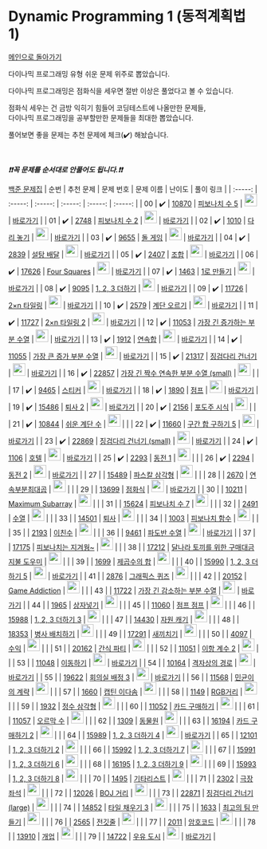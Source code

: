 # Dynamic Programming 1 (동적계획법 1)

[메인으로 돌아가기](https://github.com/tony9402/baekjoon)

다이나믹 프로그래밍 유형 쉬운 문제 위주로 뽑았습니다.

다이나믹 프로그래밍은 점화식을 세우면 절반 이상은 풀었다고 볼 수 있습니다.

점화식 세우는 건 금방 익히기 힘들어 코딩테스트에 나올만한 문제들,   
다이나믹 프로그래밍을 공부할만한 문제들을 최대한 뽑았습니다.

풀어보면 좋을 문제는 추천 문제에 체크(:heavy_check_mark:) 해놨습니다.

<br>

***❗️❗️꼭 문제를 순서대로 안풀어도 됩니다.❗️❗️***

[백준 문제집](https://www.acmicpc.net/workbook/view/7020)
|          순번          |        추천 문제         |        문제 번호         |        문제 이름         |         난이도          |        풀이 링크         |
| :-----: | :-----: | :-----: | :-----: | :-----: | :-----: |
| 00 |  :heavy_check_mark:  | <a href="https://www.acmicpc.net/problem/10870" target="_blank">10870</a> | <a href="https://www.acmicpc.net/problem/10870" target="_blank">피보나치 수 5</a> | <img height="25px" width="25px" src="https://static.solved.ac/tier_small/4.svg"/> | <a href="./../solution/dynamic_programming_1/10870">바로가기</a> |
| 01 |  :heavy_check_mark:  | <a href="https://www.acmicpc.net/problem/2748" target="_blank">2748</a> | <a href="https://www.acmicpc.net/problem/2748" target="_blank">피보나치 수 2</a> | <img height="25px" width="25px" src="https://static.solved.ac/tier_small/5.svg"/> | <a href="./../solution/dynamic_programming_1/2748">바로가기</a> |
| 02 |  :heavy_check_mark:  | <a href="https://www.acmicpc.net/problem/1010" target="_blank">1010</a> | <a href="https://www.acmicpc.net/problem/1010" target="_blank">다리 놓기</a> | <img height="25px" width="25px" src="https://static.solved.ac/tier_small/6.svg"/> | <a href="./../solution/dynamic_programming_1/1010">바로가기</a> |
| 03 |  :heavy_check_mark:  | <a href="https://www.acmicpc.net/problem/9655" target="_blank">9655</a> | <a href="https://www.acmicpc.net/problem/9655" target="_blank">돌 게임</a> | <img height="25px" width="25px" src="https://static.solved.ac/tier_small/6.svg"/> | <a href="./../solution/dynamic_programming_1/9655">바로가기</a> |
| 04 |  :heavy_check_mark:  | <a href="https://www.acmicpc.net/problem/2839" target="_blank">2839</a> | <a href="https://www.acmicpc.net/problem/2839" target="_blank">설탕 배달</a> | <img height="25px" width="25px" src="https://static.solved.ac/tier_small/7.svg"/> | <a href="./../solution/dynamic_programming_1/2839">바로가기</a> |
| 05 |  :heavy_check_mark:  | <a href="https://www.acmicpc.net/problem/2407" target="_blank">2407</a> | <a href="https://www.acmicpc.net/problem/2407" target="_blank">조합</a> | <img height="25px" width="25px" src="https://static.solved.ac/tier_small/7.svg"/> | <a href="./../solution/dynamic_programming_1/2407">바로가기</a> |
| 06 |  :heavy_check_mark:  | <a href="https://www.acmicpc.net/problem/17626" target="_blank">17626</a> | <a href="https://www.acmicpc.net/problem/17626" target="_blank">Four Squares</a> | <img height="25px" width="25px" src="https://static.solved.ac/tier_small/8.svg"/> | <a href="./../solution/dynamic_programming_1/17626">바로가기</a> |
| 07 |  :heavy_check_mark:  | <a href="https://www.acmicpc.net/problem/1463" target="_blank">1463</a> | <a href="https://www.acmicpc.net/problem/1463" target="_blank">1로 만들기</a> | <img height="25px" width="25px" src="https://static.solved.ac/tier_small/8.svg"/> | <a href="./../solution/dynamic_programming_1/1463">바로가기</a> |
| 08 |  :heavy_check_mark:  | <a href="https://www.acmicpc.net/problem/9095" target="_blank">9095</a> | <a href="https://www.acmicpc.net/problem/9095" target="_blank">1, 2, 3 더하기</a> | <img height="25px" width="25px" src="https://static.solved.ac/tier_small/8.svg"/> | <a href="./../solution/dynamic_programming_1/9095">바로가기</a> |
| 09 |  :heavy_check_mark:  | <a href="https://www.acmicpc.net/problem/11726" target="_blank">11726</a> | <a href="https://www.acmicpc.net/problem/11726" target="_blank">2×n 타일링</a> | <img height="25px" width="25px" src="https://static.solved.ac/tier_small/8.svg"/> | <a href="./../solution/dynamic_programming_1/11726">바로가기</a> |
| 10 |  :heavy_check_mark:  | <a href="https://www.acmicpc.net/problem/2579" target="_blank">2579</a> | <a href="https://www.acmicpc.net/problem/2579" target="_blank">계단 오르기</a> | <img height="25px" width="25px" src="https://static.solved.ac/tier_small/8.svg"/> | <a href="./../solution/dynamic_programming_1/2579">바로가기</a> |
| 11 |  :heavy_check_mark:  | <a href="https://www.acmicpc.net/problem/11727" target="_blank">11727</a> | <a href="https://www.acmicpc.net/problem/11727" target="_blank">2×n 타일링 2</a> | <img height="25px" width="25px" src="https://static.solved.ac/tier_small/8.svg"/> | <a href="./../solution/dynamic_programming_1/11727">바로가기</a> |
| 12 |  :heavy_check_mark:  | <a href="https://www.acmicpc.net/problem/11053" target="_blank">11053</a> | <a href="https://www.acmicpc.net/problem/11053" target="_blank">가장 긴 증가하는 부분 수열</a> | <img height="25px" width="25px" src="https://static.solved.ac/tier_small/9.svg"/> | <a href="./../solution/dynamic_programming_1/11053">바로가기</a> |
| 13 |  :heavy_check_mark:  | <a href="https://www.acmicpc.net/problem/1912" target="_blank">1912</a> | <a href="https://www.acmicpc.net/problem/1912" target="_blank">연속합</a> | <img height="25px" width="25px" src="https://static.solved.ac/tier_small/9.svg"/> | <a href="./../solution/dynamic_programming_1/1912">바로가기</a> |
| 14 |  :heavy_check_mark:  | <a href="https://www.acmicpc.net/problem/11055" target="_blank">11055</a> | <a href="https://www.acmicpc.net/problem/11055" target="_blank">가장 큰 증가 부분 수열</a> | <img height="25px" width="25px" src="https://static.solved.ac/tier_small/9.svg"/> | <a href="./../solution/dynamic_programming_1/11055">바로가기</a> |
| 15 |  :heavy_check_mark:  | <a href="https://www.acmicpc.net/problem/21317" target="_blank">21317</a> | <a href="https://www.acmicpc.net/problem/21317" target="_blank">징검다리 건너기</a> | <img height="25px" width="25px" src="https://static.solved.ac/tier_small/9.svg"/> | <a href="./../solution/dynamic_programming_1/21317">바로가기</a> |
| 16 |  :heavy_check_mark:  | <a href="https://www.acmicpc.net/problem/22857" target="_blank">22857</a> | <a href="https://www.acmicpc.net/problem/22857" target="_blank">가장 긴 짝수 연속한 부분 수열 (small)</a> | <img height="25px" width="25px" src="https://static.solved.ac/tier_small/9.svg"/> |                      |
| 17 |  :heavy_check_mark:  | <a href="https://www.acmicpc.net/problem/9465" target="_blank">9465</a> | <a href="https://www.acmicpc.net/problem/9465" target="_blank">스티커</a> | <img height="25px" width="25px" src="https://static.solved.ac/tier_small/10.svg"/> | <a href="./../solution/dynamic_programming_1/9465">바로가기</a> |
| 18 |  :heavy_check_mark:  | <a href="https://www.acmicpc.net/problem/1890" target="_blank">1890</a> | <a href="https://www.acmicpc.net/problem/1890" target="_blank">점프</a> | <img height="25px" width="25px" src="https://static.solved.ac/tier_small/10.svg"/> | <a href="./../solution/dynamic_programming_1/1890">바로가기</a> |
| 19 |  :heavy_check_mark:  | <a href="https://www.acmicpc.net/problem/15486" target="_blank">15486</a> | <a href="https://www.acmicpc.net/problem/15486" target="_blank">퇴사 2</a> | <img height="25px" width="25px" src="https://static.solved.ac/tier_small/10.svg"/> | <a href="./../solution/dynamic_programming_1/15486">바로가기</a> |
| 20 |  :heavy_check_mark:  | <a href="https://www.acmicpc.net/problem/2156" target="_blank">2156</a> | <a href="https://www.acmicpc.net/problem/2156" target="_blank">포도주 시식</a> | <img height="25px" width="25px" src="https://static.solved.ac/tier_small/10.svg"/> |                      |
| 21 |  :heavy_check_mark:  | <a href="https://www.acmicpc.net/problem/10844" target="_blank">10844</a> | <a href="https://www.acmicpc.net/problem/10844" target="_blank">쉬운 계단 수</a> | <img height="25px" width="25px" src="https://static.solved.ac/tier_small/10.svg"/> |                      |
| 22 |  :heavy_check_mark:  | <a href="https://www.acmicpc.net/problem/11660" target="_blank">11660</a> | <a href="https://www.acmicpc.net/problem/11660" target="_blank">구간 합 구하기 5</a> | <img height="25px" width="25px" src="https://static.solved.ac/tier_small/10.svg"/> | <a href="./../solution/dynamic_programming_1/11660">바로가기</a> |
| 23 |  :heavy_check_mark:  | <a href="https://www.acmicpc.net/problem/22869" target="_blank">22869</a> | <a href="https://www.acmicpc.net/problem/22869" target="_blank">징검다리 건너기 (small)</a> | <img height="25px" width="25px" src="https://static.solved.ac/tier_small/10.svg"/> | <a href="./../solution/dynamic_programming_1/22869">바로가기</a> |
| 24 |  :heavy_check_mark:  | <a href="https://www.acmicpc.net/problem/1106" target="_blank">1106</a> | <a href="https://www.acmicpc.net/problem/1106" target="_blank">호텔</a> | <img height="25px" width="25px" src="https://static.solved.ac/tier_small/11.svg"/> | <a href="./../solution/dynamic_programming_1/1106">바로가기</a> |
| 25 |  :heavy_check_mark:  | <a href="https://www.acmicpc.net/problem/2293" target="_blank">2293</a> | <a href="https://www.acmicpc.net/problem/2293" target="_blank">동전 1</a> | <img height="25px" width="25px" src="https://static.solved.ac/tier_small/11.svg"/> |                      |
| 26 |  :heavy_check_mark:  | <a href="https://www.acmicpc.net/problem/2294" target="_blank">2294</a> | <a href="https://www.acmicpc.net/problem/2294" target="_blank">동전 2</a> | <img height="25px" width="25px" src="https://static.solved.ac/tier_small/11.svg"/> | <a href="./../solution/dynamic_programming_1/2294">바로가기</a> |
| 27 |                      | <a href="https://www.acmicpc.net/problem/15489" target="_blank">15489</a> | <a href="https://www.acmicpc.net/problem/15489" target="_blank">파스칼 삼각형</a> | <img height="25px" width="25px" src="https://static.solved.ac/tier_small/7.svg"/> |                      |
| 28 |                      | <a href="https://www.acmicpc.net/problem/2670" target="_blank">2670</a> | <a href="https://www.acmicpc.net/problem/2670" target="_blank">연속부분최대곱</a> | <img height="25px" width="25px" src="https://static.solved.ac/tier_small/7.svg"/> |                      |
| 29 |                      | <a href="https://www.acmicpc.net/problem/13699" target="_blank">13699</a> | <a href="https://www.acmicpc.net/problem/13699" target="_blank">점화식</a> | <img height="25px" width="25px" src="https://static.solved.ac/tier_small/7.svg"/> | <a href="./../solution/dynamic_programming_1/13699">바로가기</a> |
| 30 |                      | <a href="https://www.acmicpc.net/problem/10211" target="_blank">10211</a> | <a href="https://www.acmicpc.net/problem/10211" target="_blank">Maximum Subarray</a> | <img height="25px" width="25px" src="https://static.solved.ac/tier_small/7.svg"/> |                      |
| 31 |                      | <a href="https://www.acmicpc.net/problem/15624" target="_blank">15624</a> | <a href="https://www.acmicpc.net/problem/15624" target="_blank">피보나치 수 7</a> | <img height="25px" width="25px" src="https://static.solved.ac/tier_small/7.svg"/> |                      |
| 32 |                      | <a href="https://www.acmicpc.net/problem/2491" target="_blank">2491</a> | <a href="https://www.acmicpc.net/problem/2491" target="_blank">수열</a> | <img height="25px" width="25px" src="https://static.solved.ac/tier_small/7.svg"/> |                      |
| 33 |                      | <a href="https://www.acmicpc.net/problem/14501" target="_blank">14501</a> | <a href="https://www.acmicpc.net/problem/14501" target="_blank">퇴사</a> | <img height="25px" width="25px" src="https://static.solved.ac/tier_small/8.svg"/> |                      |
| 34 |                      | <a href="https://www.acmicpc.net/problem/1003" target="_blank">1003</a> | <a href="https://www.acmicpc.net/problem/1003" target="_blank">피보나치 함수</a> | <img height="25px" width="25px" src="https://static.solved.ac/tier_small/8.svg"/> |                      |
| 35 |                      | <a href="https://www.acmicpc.net/problem/2193" target="_blank">2193</a> | <a href="https://www.acmicpc.net/problem/2193" target="_blank">이친수</a> | <img height="25px" width="25px" src="https://static.solved.ac/tier_small/8.svg"/> |                      |
| 36 |                      | <a href="https://www.acmicpc.net/problem/9461" target="_blank">9461</a> | <a href="https://www.acmicpc.net/problem/9461" target="_blank">파도반 수열</a> | <img height="25px" width="25px" src="https://static.solved.ac/tier_small/8.svg"/> | <a href="./../solution/dynamic_programming_1/9461">바로가기</a> |
| 37 |                      | <a href="https://www.acmicpc.net/problem/17175" target="_blank">17175</a> | <a href="https://www.acmicpc.net/problem/17175" target="_blank">피보나치는 지겨웡~</a> | <img height="25px" width="25px" src="https://static.solved.ac/tier_small/8.svg"/> |                      |
| 38 |                      | <a href="https://www.acmicpc.net/problem/17212" target="_blank">17212</a> | <a href="https://www.acmicpc.net/problem/17212" target="_blank">달나라 토끼를 위한 구매대금 지불 도우미</a> | <img height="25px" width="25px" src="https://static.solved.ac/tier_small/8.svg"/> |                      |
| 39 |                      | <a href="https://www.acmicpc.net/problem/1699" target="_blank">1699</a> | <a href="https://www.acmicpc.net/problem/1699" target="_blank">제곱수의 합</a> | <img height="25px" width="25px" src="https://static.solved.ac/tier_small/9.svg"/> |                      |
| 40 |                      | <a href="https://www.acmicpc.net/problem/15990" target="_blank">15990</a> | <a href="https://www.acmicpc.net/problem/15990" target="_blank">1, 2, 3 더하기 5</a> | <img height="25px" width="25px" src="https://static.solved.ac/tier_small/9.svg"/> | <a href="./../solution/dynamic_programming_1/15990">바로가기</a> |
| 41 |                      | <a href="https://www.acmicpc.net/problem/2876" target="_blank">2876</a> | <a href="https://www.acmicpc.net/problem/2876" target="_blank">그래픽스 퀴즈</a> | <img height="25px" width="25px" src="https://static.solved.ac/tier_small/9.svg"/> |                      |
| 42 |                      | <a href="https://www.acmicpc.net/problem/20152" target="_blank">20152</a> | <a href="https://www.acmicpc.net/problem/20152" target="_blank">Game Addiction</a> | <img height="25px" width="25px" src="https://static.solved.ac/tier_small/9.svg"/> |                      |
| 43 |                      | <a href="https://www.acmicpc.net/problem/11722" target="_blank">11722</a> | <a href="https://www.acmicpc.net/problem/11722" target="_blank">가장 긴 감소하는 부분 수열</a> | <img height="25px" width="25px" src="https://static.solved.ac/tier_small/9.svg"/> | <a href="./../solution/dynamic_programming_1/11722">바로가기</a> |
| 44 |                      | <a href="https://www.acmicpc.net/problem/1965" target="_blank">1965</a> | <a href="https://www.acmicpc.net/problem/1965" target="_blank">상자넣기</a> | <img height="25px" width="25px" src="https://static.solved.ac/tier_small/9.svg"/> |                      |
| 45 |                      | <a href="https://www.acmicpc.net/problem/11060" target="_blank">11060</a> | <a href="https://www.acmicpc.net/problem/11060" target="_blank">점프 점프</a> | <img height="25px" width="25px" src="https://static.solved.ac/tier_small/9.svg"/> |                      |
| 46 |                      | <a href="https://www.acmicpc.net/problem/15988" target="_blank">15988</a> | <a href="https://www.acmicpc.net/problem/15988" target="_blank">1, 2, 3 더하기 3</a> | <img height="25px" width="25px" src="https://static.solved.ac/tier_small/9.svg"/> |                      |
| 47 |                      | <a href="https://www.acmicpc.net/problem/14430" target="_blank">14430</a> | <a href="https://www.acmicpc.net/problem/14430" target="_blank">자원 캐기</a> | <img height="25px" width="25px" src="https://static.solved.ac/tier_small/9.svg"/> |                      |
| 48 |                      | <a href="https://www.acmicpc.net/problem/18353" target="_blank">18353</a> | <a href="https://www.acmicpc.net/problem/18353" target="_blank">병사 배치하기</a> | <img height="25px" width="25px" src="https://static.solved.ac/tier_small/9.svg"/> |                      |
| 49 |                      | <a href="https://www.acmicpc.net/problem/17291" target="_blank">17291</a> | <a href="https://www.acmicpc.net/problem/17291" target="_blank">새끼치기</a> | <img height="25px" width="25px" src="https://static.solved.ac/tier_small/9.svg"/> |                      |
| 50 |                      | <a href="https://www.acmicpc.net/problem/4097" target="_blank">4097</a> | <a href="https://www.acmicpc.net/problem/4097" target="_blank">수익</a> | <img height="25px" width="25px" src="https://static.solved.ac/tier_small/9.svg"/> |                      |
| 51 |                      | <a href="https://www.acmicpc.net/problem/20162" target="_blank">20162</a> | <a href="https://www.acmicpc.net/problem/20162" target="_blank">간식 파티</a> | <img height="25px" width="25px" src="https://static.solved.ac/tier_small/9.svg"/> |                      |
| 52 |                      | <a href="https://www.acmicpc.net/problem/11051" target="_blank">11051</a> | <a href="https://www.acmicpc.net/problem/11051" target="_blank">이항 계수 2</a> | <img height="25px" width="25px" src="https://static.solved.ac/tier_small/9.svg"/> |                      |
| 53 |                      | <a href="https://www.acmicpc.net/problem/11048" target="_blank">11048</a> | <a href="https://www.acmicpc.net/problem/11048" target="_blank">이동하기</a> | <img height="25px" width="25px" src="https://static.solved.ac/tier_small/9.svg"/> | <a href="./../solution/dynamic_programming_1/11048">바로가기</a> |
| 54 |                      | <a href="https://www.acmicpc.net/problem/10164" target="_blank">10164</a> | <a href="https://www.acmicpc.net/problem/10164" target="_blank">격자상의 경로</a> | <img height="25px" width="25px" src="https://static.solved.ac/tier_small/9.svg"/> | <a href="./../solution/dynamic_programming_1/10164">바로가기</a> |
| 55 |                      | <a href="https://www.acmicpc.net/problem/19622" target="_blank">19622</a> | <a href="https://www.acmicpc.net/problem/19622" target="_blank">회의실 배정 3</a> | <img height="25px" width="25px" src="https://static.solved.ac/tier_small/9.svg"/> | <a href="./../solution/dynamic_programming_1/19622">바로가기</a> |
| 56 |                      | <a href="https://www.acmicpc.net/problem/11568" target="_blank">11568</a> | <a href="https://www.acmicpc.net/problem/11568" target="_blank">민균이의 계략</a> | <img height="25px" width="25px" src="https://static.solved.ac/tier_small/9.svg"/> |                      |
| 57 |                      | <a href="https://www.acmicpc.net/problem/1660" target="_blank">1660</a> | <a href="https://www.acmicpc.net/problem/1660" target="_blank">캡틴 이다솜</a> | <img height="25px" width="25px" src="https://static.solved.ac/tier_small/10.svg"/> |                      |
| 58 |                      | <a href="https://www.acmicpc.net/problem/1149" target="_blank">1149</a> | <a href="https://www.acmicpc.net/problem/1149" target="_blank">RGB거리</a> | <img height="25px" width="25px" src="https://static.solved.ac/tier_small/10.svg"/> |                      |
| 59 |                      | <a href="https://www.acmicpc.net/problem/1932" target="_blank">1932</a> | <a href="https://www.acmicpc.net/problem/1932" target="_blank">정수 삼각형</a> | <img height="25px" width="25px" src="https://static.solved.ac/tier_small/10.svg"/> |                      |
| 60 |                      | <a href="https://www.acmicpc.net/problem/11052" target="_blank">11052</a> | <a href="https://www.acmicpc.net/problem/11052" target="_blank">카드 구매하기</a> | <img height="25px" width="25px" src="https://static.solved.ac/tier_small/10.svg"/> |                      |
| 61 |                      | <a href="https://www.acmicpc.net/problem/11057" target="_blank">11057</a> | <a href="https://www.acmicpc.net/problem/11057" target="_blank">오르막 수</a> | <img height="25px" width="25px" src="https://static.solved.ac/tier_small/10.svg"/> |                      |
| 62 |                      | <a href="https://www.acmicpc.net/problem/1309" target="_blank">1309</a> | <a href="https://www.acmicpc.net/problem/1309" target="_blank">동물원</a> | <img height="25px" width="25px" src="https://static.solved.ac/tier_small/10.svg"/> |                      |
| 63 |                      | <a href="https://www.acmicpc.net/problem/16194" target="_blank">16194</a> | <a href="https://www.acmicpc.net/problem/16194" target="_blank">카드 구매하기 2</a> | <img height="25px" width="25px" src="https://static.solved.ac/tier_small/10.svg"/> |                      |
| 64 |                      | <a href="https://www.acmicpc.net/problem/15989" target="_blank">15989</a> | <a href="https://www.acmicpc.net/problem/15989" target="_blank">1, 2, 3 더하기 4</a> | <img height="25px" width="25px" src="https://static.solved.ac/tier_small/10.svg"/> | <a href="./../solution/dynamic_programming_1/15989">바로가기</a> |
| 65 |                      | <a href="https://www.acmicpc.net/problem/12101" target="_blank">12101</a> | <a href="https://www.acmicpc.net/problem/12101" target="_blank">1, 2, 3 더하기 2</a> | <img height="25px" width="25px" src="https://static.solved.ac/tier_small/10.svg"/> |                      |
| 66 |                      | <a href="https://www.acmicpc.net/problem/15992" target="_blank">15992</a> | <a href="https://www.acmicpc.net/problem/15992" target="_blank">1, 2, 3 더하기 7</a> | <img height="25px" width="25px" src="https://static.solved.ac/tier_small/10.svg"/> |                      |
| 67 |                      | <a href="https://www.acmicpc.net/problem/15991" target="_blank">15991</a> | <a href="https://www.acmicpc.net/problem/15991" target="_blank">1, 2, 3 더하기 6</a> | <img height="25px" width="25px" src="https://static.solved.ac/tier_small/10.svg"/> |                      |
| 68 |                      | <a href="https://www.acmicpc.net/problem/16195" target="_blank">16195</a> | <a href="https://www.acmicpc.net/problem/16195" target="_blank">1, 2, 3 더하기 9</a> | <img height="25px" width="25px" src="https://static.solved.ac/tier_small/10.svg"/> |                      |
| 69 |                      | <a href="https://www.acmicpc.net/problem/15993" target="_blank">15993</a> | <a href="https://www.acmicpc.net/problem/15993" target="_blank">1, 2, 3 더하기 8</a> | <img height="25px" width="25px" src="https://static.solved.ac/tier_small/10.svg"/> |                      |
| 70 |                      | <a href="https://www.acmicpc.net/problem/1495" target="_blank">1495</a> | <a href="https://www.acmicpc.net/problem/1495" target="_blank">기타리스트</a> | <img height="25px" width="25px" src="https://static.solved.ac/tier_small/10.svg"/> |                      |
| 71 |                      | <a href="https://www.acmicpc.net/problem/2302" target="_blank">2302</a> | <a href="https://www.acmicpc.net/problem/2302" target="_blank">극장 좌석</a> | <img height="25px" width="25px" src="https://static.solved.ac/tier_small/10.svg"/> |                      |
| 72 |                      | <a href="https://www.acmicpc.net/problem/12026" target="_blank">12026</a> | <a href="https://www.acmicpc.net/problem/12026" target="_blank">BOJ 거리</a> | <img height="25px" width="25px" src="https://static.solved.ac/tier_small/10.svg"/> |                      |
| 73 |                      | <a href="https://www.acmicpc.net/problem/22871" target="_blank">22871</a> | <a href="https://www.acmicpc.net/problem/22871" target="_blank">징검다리 건너기 (large)</a> | <img height="25px" width="25px" src="https://static.solved.ac/tier_small/10.svg"/> |                      |
| 74 |                      | <a href="https://www.acmicpc.net/problem/14852" target="_blank">14852</a> | <a href="https://www.acmicpc.net/problem/14852" target="_blank">타일 채우기 3</a> | <img height="25px" width="25px" src="https://static.solved.ac/tier_small/11.svg"/> |                      |
| 75 |                      | <a href="https://www.acmicpc.net/problem/1633" target="_blank">1633</a> | <a href="https://www.acmicpc.net/problem/1633" target="_blank">최고의 팀 만들기</a> | <img height="25px" width="25px" src="https://static.solved.ac/tier_small/11.svg"/> |                      |
| 76 |                      | <a href="https://www.acmicpc.net/problem/2565" target="_blank">2565</a> | <a href="https://www.acmicpc.net/problem/2565" target="_blank">전깃줄</a> | <img height="25px" width="25px" src="https://static.solved.ac/tier_small/11.svg"/> |                      |
| 77 |                      | <a href="https://www.acmicpc.net/problem/2011" target="_blank">2011</a> | <a href="https://www.acmicpc.net/problem/2011" target="_blank">암호코드</a> | <img height="25px" width="25px" src="https://static.solved.ac/tier_small/11.svg"/> |                      |
| 78 |                      | <a href="https://www.acmicpc.net/problem/13910" target="_blank">13910</a> | <a href="https://www.acmicpc.net/problem/13910" target="_blank">개업</a> | <img height="25px" width="25px" src="https://static.solved.ac/tier_small/11.svg"/> |                      |
| 79 |                      | <a href="https://www.acmicpc.net/problem/14722" target="_blank">14722</a> | <a href="https://www.acmicpc.net/problem/14722" target="_blank">우유 도시</a> | <img height="25px" width="25px" src="https://static.solved.ac/tier_small/12.svg"/> | <a href="./../solution/dynamic_programming_1/14722">바로가기</a> |
